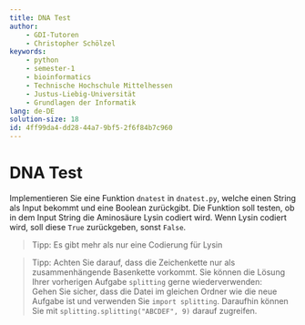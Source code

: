 ```yaml
---
title: DNA Test
author:
    - GDI-Tutoren
    - Christopher Schölzel
keywords:
    - python
    - semester-1
    - bioinformatics
    - Technische Hochschule Mittelhessen
    - Justus-Liebig-Universität
    - Grundlagen der Informatik
lang: de-DE
solution-size: 18
id: 4ff99da4-dd28-44a7-9bf5-2f6f84b7c960
---
```


# DNA Test
Implementieren Sie eine Funktion `dnatest` in `dnatest.py`, welche einen String als Input bekommt und eine Boolean zurückgibt. Die Funktion soll testen, ob in dem Input String die Aminosäure Lysin codiert wird. Wenn Lysin codiert wird, soll diese `True` zurückgeben, sonst `False`.

> Tipp: Es gibt mehr als nur eine Codierung für Lysin

> Tipp: Achten Sie darauf, dass die Zeichenkette nur als zusammenhängende Basenkette vorkommt. Sie können die Lösung Ihrer vorherigen Aufgabe `splitting` gerne wiederverwenden: \
> Gehen Sie sicher, dass die Datei im gleichen Ordner wie die neue Aufgabe ist und verwenden Sie `import splitting`.
> Daraufhin können Sie mit `splitting.splitting("ABCDEF", 9)` darauf zugreifen.